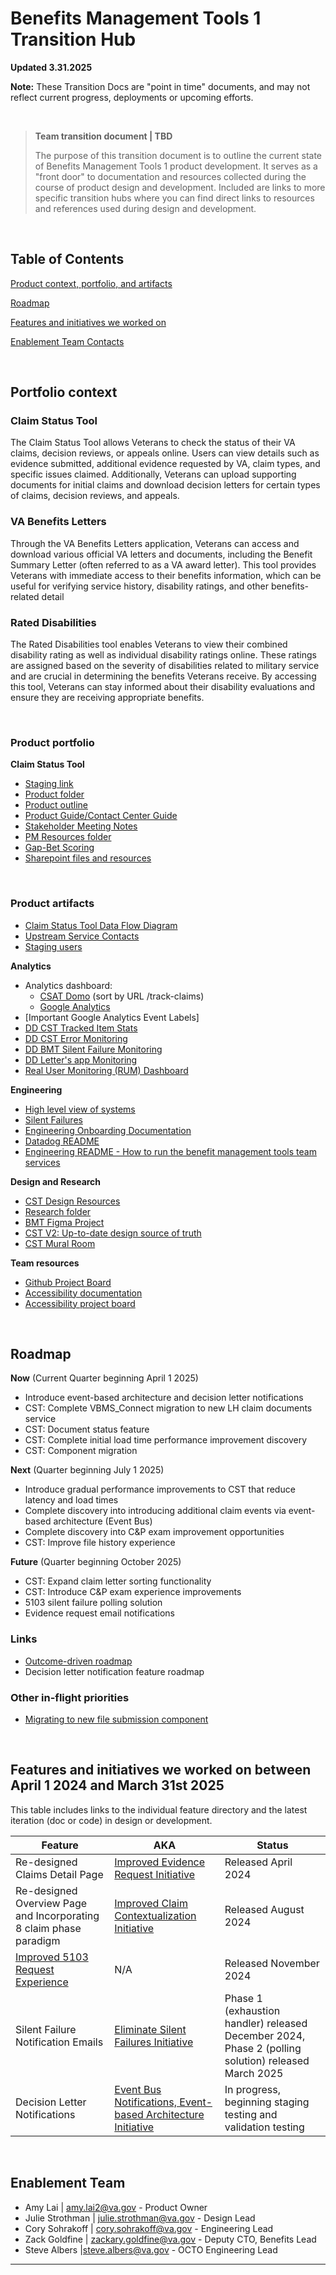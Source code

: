 # Benefits Management Tools 1 Transition Hub

**Updated 3.31.2025**

**Note:** These Transition Docs are "point in time" documents, and may not reflect current progress, deployments or upcoming efforts.

<br>

>**Team transition document | TBD**
>
> The purpose of this transition document is to outline the current state of Benefits Management Tools 1 product development. It serves as a "front door" to documentation and resources collected during the course of product design and development. Included are links to more specific transition hubs where you can find direct links to resources and references used during design and development.


<br>

## Table of Contents
[Product context, portfolio, and artifacts](#portfolio-context)

[Roadmap](#roadmap)

[Features and initiatives we worked on](#Features-and-initiatives-we-worked-on)

[Enablement Team Contacts](#enablement-team)


<br>

## Portfolio context 
### Claim Status Tool
The Claim Status Tool allows Veterans to check the status of their VA claims, decision reviews, or appeals online. Users can view details such as evidence submitted, additional evidence requested by VA, claim types, and specific issues claimed. Additionally, Veterans can upload supporting documents for initial claims and download decision letters for certain types of claims, decision reviews, and appeals.
### VA Benefits Letters
Through the VA Benefits Letters application, Veterans can access and download various official VA letters and documents, including the Benefit Summary Letter (often referred to as a VA award letter). This tool provides Veterans with immediate access to their benefits information, which can be useful for verifying service history, disability ratings, and other benefits-related detail
### Rated Disabilities
The Rated Disabilities tool enables Veterans to view their combined disability rating as well as individual disability ratings online. These ratings are assigned based on the severity of disabilities related to military service and are crucial in determining the benefits Veterans receive. By accessing this tool, Veterans can stay informed about their disability evaluations and ensure they are receiving appropriate benefits. 

<br>


### Product portfolio
**Claim Status Tool**
- [Staging link](https://staging.va.gov/claim-or-appeal-status/)
- [Product folder](https://github.com/department-of-veterans-affairs/va.gov-team/tree/master/products/claim-appeal-status/CST%20Product)
- [Product outline](https://github.com/department-of-veterans-affairs/va.gov-team/blob/master/products/claim-appeal-status/CST%20Product/Product%20Outline.md)
- [Product Guide/Contact Center Guide](https://github.com/department-of-veterans-affairs/va.gov-team/blob/master/products/claim-appeal-status/product-guides/VA%20Claim%20Status%20Tool%20Product%20Guide%20v2.1%20SRT%2006262024.docx) 
- [Stakeholder Meeting Notes](https://github.com/department-of-veterans-affairs/va.gov-team/tree/master/products/health-care/application/va-application/product/Bi-weekly%20Stakeholder%20Mtg%20notes)
- [PM Resources folder](https://github.com/department-of-veterans-affairs/va.gov-team/tree/master/products/claim-appeal-status/CST%20Product)
- [Gap-Bet Scoring](https://dvagov.sharepoint.com/:x:/r/sites/vaabdvro/Shared%20Documents/Benefits%20Management%20-%20CST/BMT%201%20Gap-Bet%20Scoring%20Framework.xlsx?d=w06da960cab3b433282a414daaeb8fcff&csf=1&web=1&e=UNJbQB)
- [Sharepoint files and resources](https://dvagov.sharepoint.com/:f:/r/sites/vaabdvro/Shared%20Documents/Benefits%20Management%20-%20CST?csf=1&web=1&e=r44Kqn)



<br>


### Product artifacts
- [Claim Status Tool Data Flow Diagram](https://app.mural.co/t/departmentofveteransaffairs9999/m/departmentofveteransaffairs9999/1663867462895/b0161ab939bba7d08f6bea07e3663d9d5cea22d4)
- [Upstream Service Contacts](https://github.com/department-of-veterans-affairs/va.gov-team/blob/master/products/claim-appeal-status/CST%20Product/Service%20Contacts.md)
- [Staging users](https://github.com/department-of-veterans-affairs/va.gov-team-sensitive/blob/master/Administrative/vagov-users/mvi-staging-users.csv)


**Analytics**
- Analytics dashboard: 
     - [CSAT Domo](https://va-gov.domo.com/page/1545882322) (sort by URL /track-claims)
     - [Google Analytics](https://analytics.google.com/analytics/web/#/analysis/p419143770/edit/bMzsgzMCT6yazCs5H-3N_g)
- [Important Google Analytics Event Labels]
- [DD CST Tracked Item Stats](https://vagov.ddog-gov.com/dashboard/p2a-9ii-9hz/claim-status-tool-statistics?fromUser=false&refresh_mode=sliding&from_ts=1742736772898&to_ts=1742823172898&live=true)
- [DD CST Error Monitoring](https://vagov.ddog-gov.com/dashboard/8me-h86-qmb/benefits---claim-status-tool-dashboard?fromUser=false&refresh_mode=sliding&from_ts=1740231301942&to_ts=1742823301942&live=true)
- [DD BMT Silent Failure Monitoring](https://vagov.ddog-gov.com/dashboard/pps-nf7-ppr/cst-zero-silent-failures-document-uploads?fromUser=false&refresh_mode=sliding&from_ts=1742736972052&to_ts=1742823372052&live=true)
- [DD Letter's app Monitoring](https://vagov.ddog-gov.com/dashboard/86n-b39-hhn/benefits---management-tools---letters?fromUser=false&refresh_mode=sliding&from_ts=1742737025688&to_ts=1742823425688&live=true)
- [Real User Monitoring (RUM) Dashboard](https://vagov.ddog-gov.com/rum/application/9d5155fd-8623-4bc9-8580-ad8ec2cdd7fa/overview/browser?from_ts=1676217734085&to_ts=1676304134085&live=true)


**Engineering**
- [High level view of systems](https://app.mural.co/t/departmentofveteransaffairs9999/m/departmentofveteransaffairs9999/1663867462895/b0161ab939bba7d08f6bea07e3663d9d5cea22d4)
- [Silent Failures](https://github.com/department-of-veterans-affairs/va.gov-team/tree/master/products/claim-appeal-status/engineering/testing-silent-failures)
- [Engineering Onboarding Documentation](https://github.com/department-of-veterans-affairs/va.gov-team/tree/master/products/claim-appeal-status/engineering/onboarding)
- [Datadog README](https://github.com/department-of-veterans-affairs/va.gov-team/blob/master/products/claim-appeal-status/engineering/DataDog/README.md)
- [Engineering README - How to run the benefit management tools team services](https://github.com/department-of-veterans-affairs/va.gov-team/blob/master/products/claim-appeal-status/engineering/README.md)


**Design and Research**
- [CST Design Resources](https://github.com/department-of-veterans-affairs/va.gov-team/blob/master/products/claim-appeal-status/design/resources.md)
- [Research folder](https://github.com/department-of-veterans-affairs/va.gov-team/tree/master/products/claim-appeal-status/research)
- [BMT Figma Project](https://www.figma.com/files/team/1278375444205744118/project/175598391/Benefits-Management-Tools?fuid=1046561086805876994)
- [CST V2: Up-to-date design source of truth](https://www.figma.com/design/F8U4wddaFouUPVd4mGBMDI/CST-V2?node-id=0-1&p=f&t=MJJ6bjDadV4zQPzw-0)
- [CST Mural Room](https://app.mural.co/t/departmentofveteransaffairs9999/r/1613770853903?folderUuid=9e1456d1-4532-434c-b053-f7694afc5795)

**Team resources**
- [Github Project Board](https://github.com/orgs/department-of-veterans-affairs/projects/1549/views/3?filterQuery=design&visibleFields=%5B%22Title%22%2C%22Assignees%22%2C%22Status%22%2C149737419%2C149737418%2C149737417%2C%22Labels%22%5D)
- [Accessibility documentation](https://github.com/department-of-veterans-affairs/va.gov-team/blob/master/products/decision-reviews/accessibility/readme.md)
- [Accessibility project board](https://github.com/orgs/department-of-veterans-affairs/projects/1255/views/1)

<br>


## Roadmap


**Now** (Current Quarter beginning April 1 2025)
- Introduce event-based architecture and decision letter notifications
- CST: Complete VBMS_Connect migration to new LH claim documents service
- CST: Document status feature
- CST: Complete initial load time performance improvement discovery
- CST: Component migration

**Next** (Quarter beginning July 1 2025)
- Introduce gradual performance improvements to CST that reduce latency and load times
- Complete discovery into introducing additional claim events via event-based architecture (Event Bus)
- Complete discovery into C&P exam improvement opportunities
- CST: Improve file history experience

**Future** (Quarter beginning October 2025)
- CST: Expand claim letter sorting functionality
- CST: Introduce C&P exam experience improvements
- 5103 silent failure polling solution
- Evidence request email notifications

### Links
- [Outcome-driven roadmap](https://app.mural.co/t/departmentofveteransaffairs9999/m/departmentofveteransaffairs9999/1689972542685/b1908130a4ad3abdaf8fc015052540a4e15d752e)
- Decision letter notification feature roadmap

### Other in-flight priorities
- [Migrating to new file submission component](https://github.com/orgs/department-of-veterans-affairs/projects/1549/views/3?filterQuery=component&pane=issue&itemId=88731646&issue=department-of-veterans-affairs%7Cva.gov-team%7C87835)
  

<br>


## Features and initiatives we worked on between April 1 2024 and March 31st 2025
This table includes links to the individual feature directory and the latest iteration (doc or code) in design or development.

| Feature                                      | AKA                                        | Status                                                         |
|----------------------------------------------|--------------------------------------------|----------------------------------------------------------------|
| Re-designed Claims Detail Page              | [Improved Evidence Request Initiative](https://github.com/department-of-veterans-affairs/va.gov-team/blob/master/products/claim-appeal-status/CST%20Product/Improved%20Evidence%20Requests%20Initiative.md)       | Released April 2024                                            |
| Re-designed Overview Page and Incorporating 8 claim phase paradigm | [Improved Claim Contextualization Initiative](https://github.com/department-of-veterans-affairs/va.gov-team/blob/master/products/claim-appeal-status/CST%20Product/Improved%20Claims%20Process%20Understanding%20Initiative.md) | Released August 2024                                           |
| [Improved 5103 Request Experience](https://github.com/department-of-veterans-affairs/va.gov-team/blob/master/products/claim-appeal-status/CST%20Product/Improved%205103%20Waiver%20Experience%20Initiative.md)            | N/A                                        | Released November 2024                                         |
| Silent Failure Notification Emails          | [Eliminate Silent Failures Initiative](https://github.com/department-of-veterans-affairs/va.gov-team/blob/master/products/claim-appeal-status/CST%20Product/Eliminate%20Silent%20Failures%20Initiative.md)       | Phase 1 (exhaustion handler) released December 2024, Phase 2 (polling solution) released March 2025 |
| Decision Letter Notifications               | [Event Bus Notifications, Event-based Architecture Initiative](https://github.com/department-of-veterans-affairs/va.gov-team/blob/master/products/claim-appeal-status/CST%20Product/Event-Driven%20Notifications%20Initiative.md) | In progress, beginning staging testing and validation testing  |


<br>

## Enablement Team

- Amy Lai | amy.lai2@va.gov - Product Owner
- Julie Strothman | julie.strothman@va.gov - Design Lead
- Cory Sohrakoff | cory.sohrakoff@va.gov - Engineering Lead
- Zack Goldfine | zackary.goldfine@va.gov - Deputy CTO, Benefits Lead
- Steve Albers |steve.albers@va.gov - OCTO Engineering Lead



---
